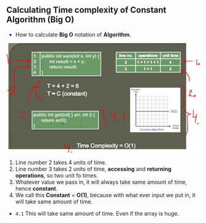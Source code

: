 ## Calculating Time complexity of Constant Algorithm (Big O)

- How to calculate **Big O** notation of **Algorithm**.

<img src="calculating.JPG" alt="calculating" width="600"/>

1. Line number 2 takes 4 units of time.
2. Line number 3 takes 2 units of time, **accessing** and **returning operations**, so two unit fo times.
3. Whatever value we pass in, it will always take same amount of time, hence **constant**.
4. We call this **Constant** = **O(1)**, because with what ever input we put in, it will take same amount of time.

- `4.1` This will take same amount of time. Even if the array is huge.